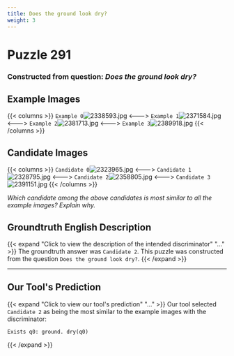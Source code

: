 ```yaml
---
title: Does the ground look dry?
weight: 3
---
```


# Puzzle 291
### Constructed from question: _Does the ground look dry?_


## Example Images
{{< columns >}}
`Example 0`![2338593.jpg](/gqa_images/2338593.jpg)
<--->
`Example 1`![2371584.jpg](/gqa_images/2371584.jpg)
<--->
`Example 2`![2381713.jpg](/gqa_images/2381713.jpg)
<--->
`Example 3`![2389918.jpg](/gqa_images/2389918.jpg)
{{< /columns >}}

## Candidate Images
{{< columns >}}
`Candidate 0`![2323965.jpg](/gqa_images/2323965.jpg)
<--->
`Candidate 1`![2328795.jpg](/gqa_images/2328795.jpg)
<--->
`Candidate 2`![2358805.jpg](/gqa_images/2358805.jpg)
<--->
`Candidate 3`![2391151.jpg](/gqa_images/2391151.jpg)
{{< /columns >}}

*Which candidate among the above candidates is most similar to all the example images? Explain why.*

## Groundtruth English Description

{{< expand "Click to view the description of the intended discriminator" "..." >}}
The groundtruth answer was `Candidate 2`. This puzzle was constructed from the question `Does the ground look dry?`.
{{< /expand >}}

---

## Our Tool's Prediction

{{< expand "Click to view our tool's prediction" "..." >}}
Our tool selected `Candidate 2` as being the most similar to the example images with the discriminator:
```plaintext
Exists q0: ground. dry(q0)
```
{{< /expand >}}
